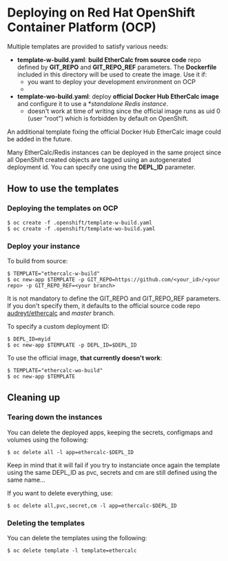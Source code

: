 # Deploying on Red Hat OpenShift Container Platform (OCP)

Multiple templates are provided to satisfy various needs:

- **template-w-build.yaml**: **build EtherCalc from source code** repo defined by **GIT_REPO** and **GIT_REPO_REF** parameters. The **Dockerfile** included in this directory will be used to create the image. Use it if:
  - you want to deploy your development environment on OCP
  -
- **template-wo-build.yaml**: deploy **official Docker Hub EtherCalc image** and configure it to use a **standalone Redis instance*.
  - doesn't work at time of writing since the official image runs as uid 0 (user "root") which is forbidden by default on OpenShift.

An additional template fixing the official Docker Hub EtherCalc image could be added in the future.

Many EtherCalc/Redis instances can be deployed in the same project since all OpenShift created objects are tagged using an autogenerated deployment id. You can specify one using the **DEPL_ID** parameter.

## How to use the templates

### Deploying the templates on OCP

```
$ oc create -f .openshift/template-w-build.yaml
$ oc create -f .openshift/template-wo-build.yaml
```

### Deploy your instance

To build from source:

```
$ TEMPLATE="ethercalc-w-build"
$ oc new-app $TEMPLATE -p GIT_REPO=https://github.com/<your_id>/<your repo> -p GIT_REPO_REF=<your branch>
```

It is not mandatory to define the GIT_REPO and GIT_REPO_REF parameters. If you don't specify them, it defaults to the official source code repo [audreyt/ethercalc](https://github.com/audreyt/ethercalc/) and *master* branch.

To specify a custom deployment ID:

```
$ DEPL_ID=myid
$ oc new-app $TEMPLATE -p DEPL_ID=$DEPL_ID
```

To use the official image, **that currently doesn't work**:

```
$ TEMPLATE="ethercalc-wo-build"
$ oc new-app $TEMPLATE
```

## Cleaning up

### Tearing down the instances

You can delete the deployed apps, keeping the secrets, configmaps and volumes using the following:

```
$ oc delete all -l app=ethercalc-$DEPL_ID
```

Keep in mind that it will fail if you try to instanciate once again the template using the same DEPL_ID as pvc, secrets and cm are still defined using the same name...

If you want to delete everything, use:

```
$ oc delete all,pvc,secret,cm -l app=ethercalc-$DEPL_ID
```

### Deleting the templates

You can delete the templates using the following:

```
$ oc delete template -l template=ethercalc
```
